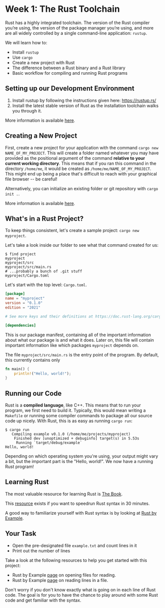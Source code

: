 # Week 1: The Rust Toolchain

Rust has a highly integrated toolchain. The version of the Rust compiler you’re using, the version
of the package manager you’re using, and more are all widely controlled by a single command-line
application: `rustup`.

We will learn how to:
* Install `rustup`
* Use `cargo`
* Create a new project with Rust
* The difference between a Rust binary and a Rust library
* Basic workflow for compiling and running Rust programs

## Setting up our Development Environment

1. Install rustup by following the instructions given here: https://rustup.rs/
2. Install the latest stable version of Rust as the installation toolchain walks you through it.

More information is available [here](https://doc.rust-lang.org/book/ch01-01-installation.html).

## Creating a New Project

First, create a new project for your application with the command `cargo new NAME_OF_MY_PROJECT`.
This will create a folder named whatever you may have provided as the positional argument of the
command **relative to your current working directory**. This means that if you ran this command in
the directory `/home/me`, it would be created as `/home/me/NAME_OF_MY_PROJECT`. This might end up
being a place that's difficult to reach with your graphical file browser -- be careful!

Alternatively, you can initialize an existing folder or git repository with `cargo init .`.

More information is available [here](https://doc.rust-lang.org/book/ch01-03-hello-cargo.html).

## What's in a Rust Project?

To keep things consistent, let's create a sample project: `cargo new myproject`.

Let's take a look inside our folder to see what that command created for us:

```
$ find project
myproject
myproject/src
myproject/src/main.rs
# ...probably a bunch of .git stuff
myproject/Cargo.toml
```

Let's start with the top level: `Cargo.toml`.

```toml
[package]
name = "myproject"
version = "0.1.0"
edition = "2021"

# See more keys and their definitions at https://doc.rust-lang.org/cargo/reference/manifest.html

[dependencies]

```

This is our package manifest, containing all of the important information about what our package is and what it does.
Later on, this file will contain important information like which packages `myproject` depends on.

The file `myproject/src/main.rs` is the entry point of the program. By default, this currently contains only

```rust
fn main() {
    println!("Hello, world!");
}
```

## Running our Code

Rust is a **compiled language**, like C++. This means that to run your program, we first need to build it. Typically, this
would mean writing a `Makefile` or running some compiler commands to package all our source code up nicely. With Rust, this
is as easy as running `cargo run`:

```
$ cargo run
   Compiling example v0.1.0 (/home/me/projects/myproject)
    Finished dev [unoptimized + debuginfo] target(s) in 5.53s
     Running `target/debug/example`
Hello, world!
```

Depending on which operating system you're using, your output might vary a bit, but the important part is the "Hello, world!".
We now have a running Rust program!

## Learning Rust

The most valuable resource for learning Rust is [The Book](https://doc.rust-lang.org/stable/book/).

This [resource](https://fasterthanli.me/articles/a-half-hour-to-learn-rust) exists if you want to speedrun Rust syntax in 30 minutes.

A good way to familiarize yourself with Rust syntax is by looking at [Rust by Example](https://doc.rust-lang.org/rust-by-example/).

## Your Task
* Open the pre-designated file `example.txt` and count lines in it
* Print out the number of lines

Take a look at the following resources to help you get started with this project:

* Rust by Example [page](https://doc.rust-lang.org/rust-by-example/std_misc/file/open.html) on opening files for reading.
* Rust by Example [page](https://doc.rust-lang.org/rust-by-example/std_misc/file/read_lines.html) on reading lines in a file.

Don't worry if you don't know exactly what is going on in each line of Rust code. The goal is for you to have the chance to
play around with some Rust code and get familiar with the syntax.
